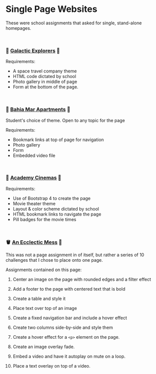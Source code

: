 # Single Page Websites

These were school assignments that asked for single, stand-alone homepages.

<br>

### 🚀 [Galactic Explorers](spacetravel.html) 🚀

Requirements:

* A space travel company theme
* HTML code dictated by school
* Photo gallery in middle of page
* Form at the bottom of the page.
  
<br>

### 🌊 [Bahia Mar Apartments](apartments.html) 🌊

Student's choice of theme.  Open to any topic for the page

Requirements:

* Bookmark links at top of page for navigation
* Photo gallery
* Form
* Embedded video file

<br>

### 🎥 [Academy Cinemas](bootstrap.html) 🎥

Requirements:

* Use of Bootstrap 4 to create the page
* Movie theater theme
* Layout & color scheme dictated by school
* HTML bookmark links to navigate the page
* Pill badges for the movie times

<br>

### 🪣 [An Ecclectic Mess](/Final_Challenges/Challenges.html) 🧹

This was not a page assignment in of itself, but rather a series of 10 challenges that I chose to place onto one page.

Assignments contained on this page:

1. Center an image on the page with rounded edges and a filter effect

2. Add a footer to the page with centered text that is bold

3. Create a table and style it

4. Place text over top of an image

5. Create a fixed navigation bar and include a hover effect

6. Create two columns side-by-side and style them

7. Create a hover effect for a `<p>` element on the page.

8. Create an image overlay fade.

9. Embed a video and have it autoplay on mute on a loop.

10. Place a text overlay on top of a video.
